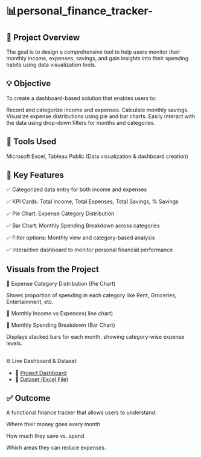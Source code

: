 # 📊personal_finance_tracker-

## 📝 Project Overview
 The goal is to design a comprehensive tool to help users monitor their monthly income, expenses, savings, and gain insights into their spending habits using data visualization tools.
##  💡 Objective

To create a dashboard-based solution that enables users to:

Record and categorize income and expenses.
Calculate monthly savings.
Visualize expense distributions using pie and bar charts.
Easily interact with the data using drop-down filters for months and categories.
##  🔧 Tools Used
Microsoft Excel, 
Tableau Public (Data visualization & dashboard creation)
##  📂 Key Features

✅ Categorized data entry for both income and expenses

✅ KPI Cards: Total Income, Total Expenses, Total Savings, % Savings

✅ Pie Chart: Expense Category Distribution

✅ Bar Chart: Monthly Spending Breakdown across categories

✅ Filter options: Monthly view and category-based analysis

✅ Interactive dashboard to monitor personal financial performance
##  Visuals from the Project

📌 Expense Category Distribution (Pie Chart)

Shows proportion of spending in each category like Rent, Groceries, Entertainment, etc.

📌 Monthly Income vs Expences( line chart)

📌 Monthly Spending Breakdown (Bar Chart)

Displays stacked bars for each month, showing category-wise expense levels.
## 
🌐 Live Dashboard & Dataset

- 🔗 [Project Dashboard](https://public.tableau.com/app/profile/aditi.singh4102/viz/personal_finance_tracker_dashboard/Story1?publish=yes)
- 📁 [Dataset (Excel File)](https://github.com/aditisingh369/personal_finance_tracker-/blob/main/data_sheet.xls)


##  ✅ Outcome
A functional finance tracker that allows users to understand:

Where their money goes every month

How much they save vs. spend

Which areas they can reduce expenses.

